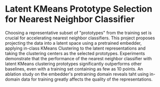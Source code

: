 # Latent KMeans Prototype Selection for Nearest Neighbor Classifier

Choosing a representative subset of "prototypes" from the training set is crucial for accelerating nearest neighbor classifiers. This project proposes projecting the data into a latent space using a pretrained embedder, applying in-class KMeans Clustering to the latent representations and taking the clustering centers as the selected prototypes. Experiments demonstrate that the performance of the nearest neighbor classifier with latent KMeans clustering prototypes significantly outperforms other baselines, even with a training set containing as few as 10 points. An ablation study on the embedder's pretraining domain reveals taht using in-domain data for training greatly affects the quality of the representations.
